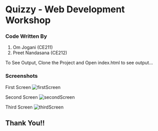 # Quizzy - Web Development Workshop

### Code Written By 
1. Om Jogani (CE211) 
2. Preet Nandasana (CE212)

To See Output, Clone the Project and Open index.html to see output...

### Screenshots

First Screen
![firstScreen](https://drive.google.com/uc?export=view&id=1kpRWBJ4GQ4qxaR2CG76NGv34WfsXlZ7W "First Screen")

Second Screen
![secondScreen](https://drive.google.com/uc?export=view&id=1T9KR5hQJrAZk5rXvZiDDa8dqlGB9uUlJ "Second Screen")

Third Screen
![thirdScreen](https://drive.google.com/uc?export=view&id=17W14SU2h9TzD1Z1WmMe8Y9ZzGxErO9Tq "Third Screen")

## Thank You!!

